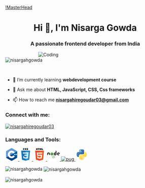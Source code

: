 
[!MasterHead](https://cdni.iconscout.com/illustration/premium/thumb/coding-project-1884980-1597918.png)
<h1 align="center">Hi 👋, I'm Nisarga Gowda</h1>
<h3 align="center">A passionate frontend developer from India</h3>
<img align="right" alt="Coding" width="400" src="https://cdn.dribbble.com/users/1857592/screenshots/3848396/character-typing.gif">

<p align="left"> <img src="https://komarev.com/ghpvc/?username=nisargahgowda&label=Profile%20views&color=0e75b6&style=flat" alt="nisargahgowda" /> </p>

<p align="left"> <a href="https://twitter.com/" target="blank"><img src="https://img.shields.io/twitter/follow/?logo=twitter&style=for-the-badge" alt="" /></a> </p>

- 🌱 I’m currently learning **webdevelopment course**

- 💬 Ask me about **HTML, JavaScript, CSS, Css frameworks**

- 📫 How to reach me **nisargahiregoudar03@gmail.com**

<h3 align="left">Connect with me:</h3>
<p align="left">
<a href="https://instagram.com/nisargahiregoudar03" target="blank"><img align="center" src="https://raw.githubusercontent.com/rahuldkjain/github-profile-readme-generator/master/src/images/icons/Social/instagram.svg" alt="nisargahiregoudar03" height="30" width="40" /></a>
</p>

<h3 align="left">Languages and Tools:</h3>
<p align="left"> <a href="https://www.w3schools.com/cpp/" target="_blank" rel="noreferrer"> <img src="https://raw.githubusercontent.com/devicons/devicon/master/icons/cplusplus/cplusplus-original.svg" alt="cplusplus" width="40" height="40"/> </a> <a href="https://www.w3schools.com/css/" target="_blank" rel="noreferrer"> <img src="https://raw.githubusercontent.com/devicons/devicon/master/icons/css3/css3-original-wordmark.svg" alt="css3" width="40" height="40"/> </a> <a href="https://www.w3.org/html/" target="_blank" rel="noreferrer"> <img src="https://raw.githubusercontent.com/devicons/devicon/master/icons/html5/html5-original-wordmark.svg" alt="html5" width="40" height="40"/> </a> <a href="https://nodejs.org" target="_blank" rel="noreferrer"> <img src="https://raw.githubusercontent.com/devicons/devicon/master/icons/nodejs/nodejs-original-wordmark.svg" alt="nodejs" width="40" height="40"/> </a> <a href="https://pugjs.org" target="_blank" rel="noreferrer"> <img src="https://cdn.worldvectorlogo.com/logos/pug.svg" alt="pug" width="40" height="40"/> </a> <a href="https://www.python.org" target="_blank" rel="noreferrer"> <img src="https://raw.githubusercontent.com/devicons/devicon/master/icons/python/python-original.svg" alt="python" width="40" height="40"/> </a> </p>

<p><img align="left" src="https://github-readme-stats.vercel.app/api/top-langs?username=nisargahgowda&show_icons=true&locale=en&layout=compact" alt="nisargahgowda" /></p>

<p>&nbsp;<img align="center" src="https://github-readme-stats.vercel.app/api?username=nisargahgowda&show_icons=true&locale=en" alt="nisargahgowda" /></p>

<p><img align="center" src="https://github-readme-streak-stats.herokuapp.com/?user=nisargahgowda&" alt="nisargahgowda" /></p>
